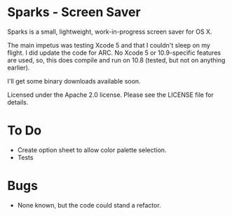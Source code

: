 # Sparks - Screen Saver
Sparks is a small, lightweight, work-in-progress screen saver for OS X.

The main impetus was testing Xcode 5 and that I couldn't sleep on my flight. I did update the code for ARC. No Xcode 5 or 10.9-specific features are used, so, this does compile and run on 10.8 (tested, but not on anything earlier).

I'll get some binary downloads available soon.

Licensed under the Apache 2.0 license. Please see the LICENSE file for details.

# To Do
- Create option sheet to allow color palette selection.
- Tests

# Bugs
- None known, but the code could stand a refactor.
